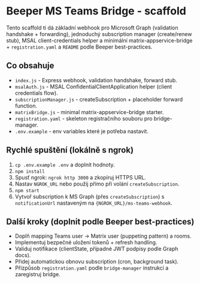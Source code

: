 # Beeper MS Teams Bridge - scaffold

Tento scaffold ti dá základní webhook pro Microsoft Graph (validation handshake + forwarding), jednoduchý subscription manager (create/renew stub), MSAL client-credentials helper a minimální matrix-appservice-bridge + `registration.yaml` a `README` podle Beeper best-practices.

## Co obsahuje
- `index.js` - Express webhook, validation handshake, forward stub.
- `msalAuth.js` - MSAL ConfidentialClientApplication helper (client credentials flow).
- `subscriptionManager.js` - createSubscription + placeholder forward function.
- `matrixBridge.js` - minimal matrix-appservice-bridge starter.
- `registration.yaml` - skeleton registračního souboru pro bridge-manager.
- `.env.example` - env variables které je potřeba nastavit.

## Rychlé spuštění (lokálně s ngrok)
1. `cp .env.example .env` a doplnit hodnoty.
2. `npm install`
3. Spusť ngrok: `ngrok http 3000` a zkopíruj HTTPS URL.
4. Nastav `NGROK_URL` nebo použij přímo při volání `createSubscription`.
5. `npm start`
6. Vytvoř subscription k MS Graph (přes `createSubscription`) s `notificationUrl` nastaveným na `{NGROK_URL}/ms-teams-webhook`.

## Další kroky (doplnit podle Beeper best-practices)
- Doplň mapping Teams user -> Matrix user (puppeting pattern) a rooms.
- Implementuj bezpečné uložení tokenů + refresh handling.
- Validuj notifikace (clientState, případné JWT podpisy podle Graph docs).
- Přidej automatickou obnovu subscription (cron, background task).
- Přizpůsob `registration.yaml` podle `bridge-manager` instrukcí a zaregistruj bridge.

